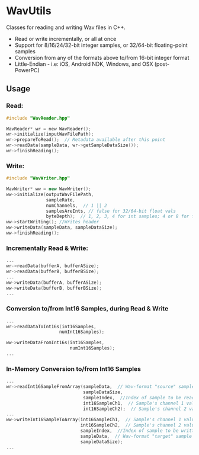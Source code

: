 # WavUtils

Classes for reading and writing Wav files in C++.
- Read or write incrementally, or all at once
- Support for 8/16/24/32-bit integer samples, or 32/64-bit floating-point samples
- Conversion from any of the formats above to/from 16-bit integer format
- Little-Endian - i.e: iOS, Android NDK, Windows, and OSX (post-PowerPC)

## Usage

### Read:
```C
#include "WavReader.hpp"

WavReader* wr = new WavReader();
wr->initialize(inputWavFilePath);
wr->prepareToRead();  // Metadata available after this point
wr->readData(sampleData, wr->getSampleDataSize());
wr->finishReading();
```

### Write:

```C++
#include "WavWriter.hpp"

WavWriter* ww = new WavWriter();
ww->initialize(outputWavFilePath,
               sampleRate,
               numChannels,  // 1 || 2
               samplesAreInts, // false for 32/64-bit float vals
               byteDepth);  // 1, 2, 3, 4 for int samples; 4 or 8 for float samples
ww->startWriting(); //Writes header
ww->writeData(sampleData, sampleDataSize);
ww->finishReading();
```
### Incrementally Read & Write:
```C++
...
wr->readData(bufferA, bufferASize);
wr->readData(bufferB, bufferBSize);
...
ww->writeData(bufferA, bufferASize);
ww->writeData(bufferB, bufferBSize);
...
```
### Conversion to/from Int16 Samples, during Read & Write
```C++
...
wr->readDataToInt16s(int16Samples,
                    numInt16Samples);

ww->writeDataFromInt16s(int16Samples,
                        numInt16Samples);
...
```

### In-Memory Conversion to/from Int16 Samples
```C++
...
wr->readInt16SampleFromArray(sampleData,  // Wav-format "source" sample data array
                             sampleDataSize,
                             sampleIndex,  //Index of sample to be read
                             int16SampleCh1,  // Sample's channel 1 value, as int16
                             int16SampleCh2);  // Sample's channel 2 value (if available), as int16
...
ww->writeInt16SampleToArray(int16SampleCh1,  // Sample's channel 1 value, as int16
                            int16SampleCh2,  // Sample's channel 2 value (if available), as int16
                            sampleIndex,  //Index of sample to be written
                            sampleData,  // Wav-format "target" sample data array
                            sampleDataSize);
...
```


